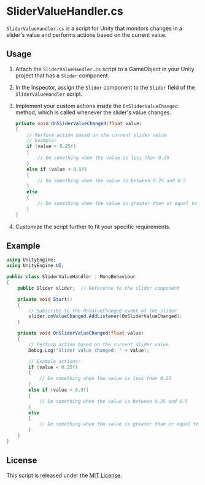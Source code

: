 # SliderValueHandler.cs

`SliderValueHandler.cs` is a script for Unity that monitors changes in a slider's value and performs actions based on the current value.

## Usage

1. Attach the `SliderValueHandler.cs` script to a GameObject in your Unity project that has a `Slider` component.

2. In the Inspector, assign the `Slider` component to the `Slider` field of the `SliderValueHandler` script.

3. Implement your custom actions inside the `OnSliderValueChanged` method, which is called whenever the slider's value changes.

    ```csharp
    private void OnSliderValueChanged(float value)
    {
        // Perform action based on the current slider value
        // Example:
        if (value < 0.25f)
        {
            // Do something when the value is less than 0.25
        }
        else if (value < 0.5f)
        {
            // Do something when the value is between 0.25 and 0.5
        }
        else
        {
            // Do something when the value is greater than or equal to 0.5
        }
    }
    ```

4. Customize the script further to fit your specific requirements.

## Example

```csharp
using UnityEngine;
using UnityEngine.UI;

public class SliderValueHandler : MonoBehaviour
{
    public Slider slider;  // Reference to the slider component

    private void Start()
    {
        // Subscribe to the OnValueChanged event of the slider
        slider.onValueChanged.AddListener(OnSliderValueChanged);
    }

    private void OnSliderValueChanged(float value)
    {
        // Perform action based on the current slider value
        Debug.Log("Slider value changed: " + value);

        // Example actions:
        if (value < 0.25f)
        {
            // Do something when the value is less than 0.25
        }
        else if (value < 0.5f)
        {
            // Do something when the value is between 0.25 and 0.5
        }
        else
        {
            // Do something when the value is greater than or equal to 0.5
        }
    }
}
```

## License

This script is released under the [MIT License](LICENSE).
